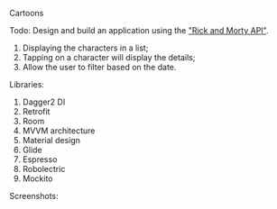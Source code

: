 Cartoons

Todo:
Design and build an application using the ["Rick and Morty API"](https://rickandmortyapi.com/documentation). 

1. Displaying the characters in a list;
2. Tapping on a character will display the details;
3. Allow the user to filter based on the date.

Libraries:

1. Dagger2 DI
2. Retrofit
3. Room
4. MVVM architecture
5. Material design
6. Glide
7. Espresso
8. Robolectric
9. Mockito

Screenshots:

